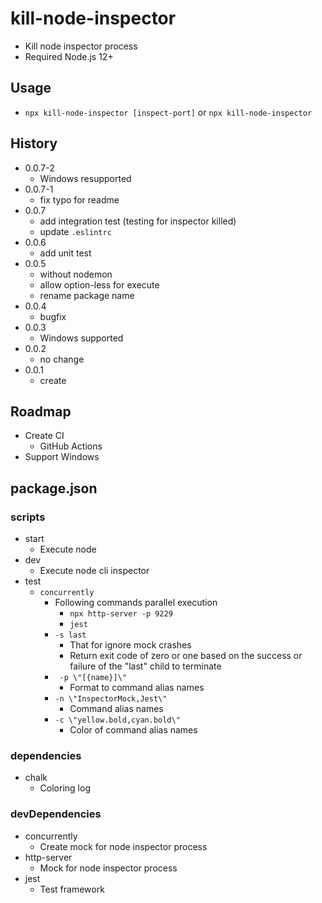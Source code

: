 # kill-node-inspector

- Kill node inspector process
- Required Node.js 12+

## Usage

- `npx kill-node-inspector [inspect-port]` or `npx kill-node-inspector`

## History

- 0.0.7-2
  - Windows resupported
- 0.0.7-1
  - fix typo for readme
- 0.0.7
  - add integration test (testing for inspector killed)
  - update `.eslintrc`
- 0.0.6
  - add unit test
- 0.0.5
  - without nodemon
  - allow option-less for execute
  - rename package name
- 0.0.4
  - bugfix
- 0.0.3
  - Windows supported
- 0.0.2
  - no change
- 0.0.1
  - create

## Roadmap

- Create CI
  - GitHub Actions
- Support Windows

## package.json

### scripts

- start
  - Execute node
- dev
  - Execute node cli inspector
- test
  - `concurrently`
    - Following commands parallel execution
      - `npx http-server -p 9229`
      - `jest`
    - `-s last`
      - That for ignore mock crashes
      - Return exit code of zero or one based on the success or failure of the "last" child to terminate
    - ` -p \"[{name}]\"`
      - Format to command alias names
    - `-n \"InspectorMock,Jest\"`
      - Command alias names
    - `-c \"yellow.bold,cyan.bold\"`
      - Color of command alias names

### dependencies

- chalk
  - Coloring log

### devDependencies

- concurrently
  - Create mock for node inspector process
- http-server
  - Mock for node inspector process
- jest
  - Test framework
